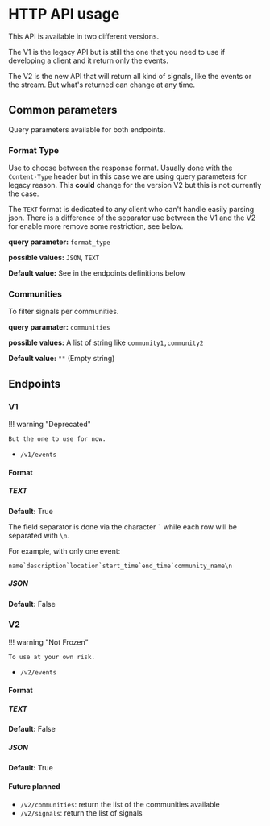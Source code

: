 # HTTP API usage

This API is available in two different versions.

The V1 is the legacy API but is still the one that you need to use if developing a client and it return only the
events.

The V2 is the new API that will return all kind of signals, like the events or the stream. But what's returned can change at any time.

## Common parameters

Query parameters available for both endpoints.

### Format Type

Use to choose between the response format. Usually done with the `Content-Type` header but in this case we are using query parameters for legacy reason. This **could** change for the version V2 but this is not currently the case.

The `TEXT` format is dedicated to any client who can't handle easily parsing json. There is a difference of the separator use between the V1 and the V2 for enable more remove some restriction, see below.

**query parameter:** `format_type`

**possible values:** `JSON`, `TEXT`

**Default value:** See in the endpoints definitions below

### Communities

To filter signals per communities.

**query paramater:** `communities`

**possible values:** A list of string like `community1,community2`

**Default value:** `""` (Empty string)

## Endpoints

### V1

!!! warning "Deprecated"

    But the one to use for now.

- `/v1/events`

#### Format

##### TEXT

**Default:** True

The field separator is done via the character `` ` `` while each row will be separated with `\n`.

For example, with only one event:

```
name`description`location`start_time`end_time`community_name\n
```

##### JSON

**Default:** False

### V2

!!! warning "Not Frozen"

    To use at your own risk.

- `/v2/events`

#### Format

##### TEXT

**Default:** False

##### JSON

**Default:** True

#### Future planned

- `/v2/communities`: return the list of the communities available
- `/v2/signals`: return the list of signals
